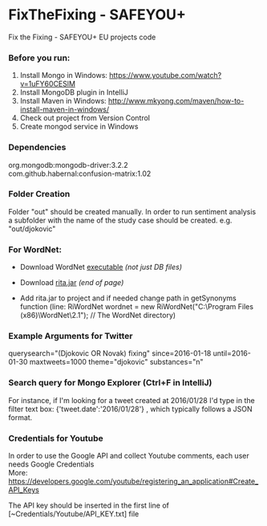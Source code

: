 # FixTheFixing - SAFEYOU+
Fix the Fixing - SAFEYOU+ EU projects code

### Before you run:
1) Install Mongo in Windows: https://www.youtube.com/watch?v=1uFY60CESlM <br/>
2) Install MongoDB plugin in IntelliJ <br/>
3) Install Maven in Windows: http://www.mkyong.com/maven/how-to-install-maven-in-windows/ <br/>
4) Check out project from Version Control <br/>
5) Create mongod service in Windows <br/>

### Dependencies
org.mongodb:mongodb-driver:3.2.2 <br/>
com.github.habernal:confusion-matrix:1.02

### Folder Creation
Folder "out" should be created manually. In order to run sentiment analysis a subfolder with the name of the study case should be created. e.g. "out/djokovic"

### For WordNet:

  - Download WordNet [executable](http://wordnet.princeton.edu/wordnet/download/current-version/) *(not just DB files)*

  - Download [rita.jar](http://www.rednoise.org/rita/download.php) *(end of page)*

  - Add rita.jar to project and if needed change path in getSynonyms function (line: RiWordNet wordnet = new RiWordNet("C:\\Program Files (x86)\\WordNet\\2.1"); // The WordNet directory)

### Example Arguments for Twitter
querysearch="(Djokovic OR Novak) fixing" since=2016-01-18 until=2016-01-30 maxtweets=1000 theme="djokovic" substances="n"

### Search query for Mongo Explorer (Ctrl+F in IntelliJ)
For instance, if I'm looking for a tweet created at 2016/01/28 I'd type
in the filter text box: {'tweet.date':'2016/01/28'} , which typically follows a JSON format.

### Credentials for Youtube
In order to use the Google API and collect Youtube comments, each user needs Google Credentials  <br/> 
More: <https://developers.google.com/youtube/registering_an_application#Create_API_Keys>

The API key should be inserted in the first line of [~Credentials/Youtube/API_KEY.txt] file
